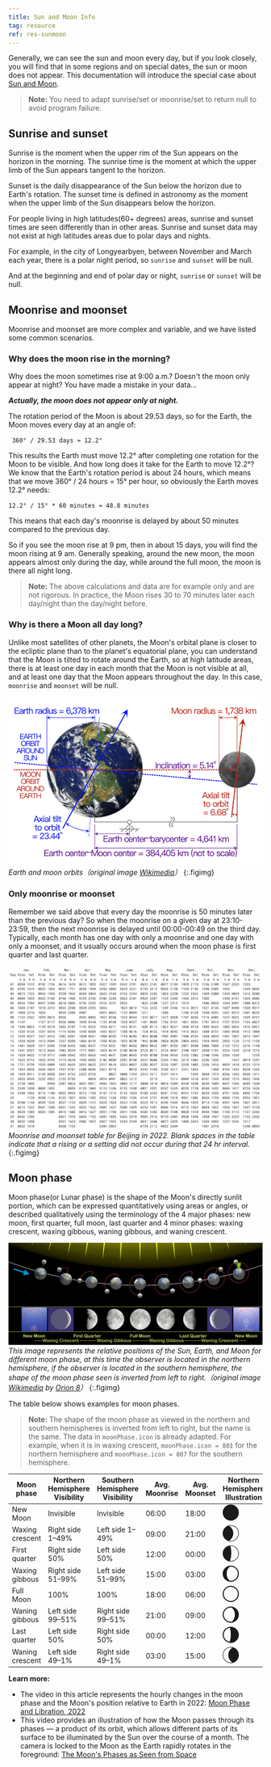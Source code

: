 ```yaml
---
title: Sun and Moon Info
tag: resource
ref: res-sunmoon
---
```


Generally, we can see the sun and moon every day, but if you look closely, you will find that in some regions and on special dates, the sun or moon does not appear. This documentation will introduce the special case about [Sun and Moon](/en/docs/api/astronomy/).

> **Note:** You need to adapt sunrise/set or moonrise/set to return null to avoid program failure.

## Sunrise and sunset

Sunrise is the moment when the upper rim of the Sun appears on the horizon in the morning. The sunrise time is the moment at which the upper limb of the Sun appears tangent to the horizon.

Sunset is the daily disappearance of the Sun below the horizon due to Earth's rotation. The sunset time is defined in astronomy as the moment when the upper limb of the Sun disappears below the horizon.

For people living in high latitudes(60+ degrees) areas, sunrise and sunset times are seen differently than in other areas. Sunrise and sunset data may not exist at high latitudes areas due to polar days and nights.

For example, in the city of Longyearbyen, between November and March each year, there is a polar night period, so `sunrise` and `sunset` will be null.

And at the beginning and end of polar day or night, `sunrise` or `sunset` will be null.

## Moonrise and moonset

Moonrise and moonset are more complex and variable, and we have listed some common scenarios.

### Why does the moon rise in the morning?

Why does the moon sometimes rise at 9:00 a.m.? Doesn't the moon only appear at night? You have made a mistake in your data...

***Actually, the moon does not appear only at night.***

The rotation period of the Moon is about 29.53 days, so for the Earth, the Moon moves every day at an angle of:

```
 360° / 29.53 days ≈ 12.2°
```

This results the Earth must move 12.2° after completing one rotation for the Moon to be visible. And how long does it take for the Earth to move 12.2°? We know that the Earth's rotation period is about 24 hours, which means that we move 360° / 24 hours = 15° per hour, so obviously the Earth moves 12.2° needs:

```
12.2° / 15° * 60 minutes ≈ 48.8 minutes
```

This means that each day's moonrise is delayed by about 50 minutes compared to the previous day.

So if you see the moon rise at 9 pm, then in about 15 days, you will find the moon rising at 9 am. Generally speaking, around the new moon, the moon appears almost only during the day, while around the full moon, the moon is there all night long.

> **Note:** The above calculations and data are for example only and are not rigorous. In practice, the Moon rises 30 to 70 minutes later each day/night than the day/night before.

### Why is there a Moon all day long?

Unlike most satellites of other planets, the Moon's orbital plane is closer to the ecliptic plane than to the planet's equatorial plane, you can understand that the Moon is tilted to rotate around the Earth, so at high latitude areas, there is at least one day in each month that the Moon is not visible at all, and at least one day that the Moon appears throughout the day. In this case, `moonrise` and `moonset` will be null.

![Earth and moon orbits](/assets/images/content/earth-moon-orbit-en.png)
*Earth and moon orbits（original image [Wikimedia](https://commons.wikimedia.org/wiki/File:Earth-Moon-zh-Hant.PNG)）*
{:.figimg}

### Only moonrise or moonset

Remember we said above that every day the moonrise is 50 minutes later than the previous day? So when the moonrise on a given day at 23:10-23:59, then the next moonrise is delayed until 00:00-00:49 on the third day. Typically, each month has one day with only a moonrise and one day with only a moonset, and it usually occurs around when the moon phase is first quarter and last quarter.

![Moonrise and moonset table for Beijing](/assets/images/content/moon-rise-set-beijing-2022.jpg)
*Moonrise and moonset table for Beijing in 2022. Blank spaces in the table indicate that a rising or a setting did not occur during that 24 hr interval.*
{:.figimg}

## Moon phase

Moon phase(or Lunar phase) is the shape of the Moon's directly sunlit portion, which can be expressed quantitatively using areas or angles, or described qualitatively using the terminology of the 4 major phases: new moon, first quarter, full moon, last quarter and 4 minor phases: waxing crescent, waxing gibbous, waning gibbous, and waning crescent.

![Moon phase](/assets/images/content/moon-phases-en.jpg)
*This image represents the relative positions of the Sun, Earth, and Moon for different moon phase, at this time the observer is located in the northern hemisphere, if the observer is located in the southern hemisphere, the shape of the moon phase seen is inverted from left to right.（original image [Wikimedia](https://commons.wikimedia.org/wiki/File:Moon_phases_en.jpg) by [Orion 8](https://commons.wikimedia.org/wiki/User:Orion_8)）*
{:.figimg}

The table below shows examples for moon phases.

> **Note:** The shape of the moon phase as viewed in the northern and southern hemispheres is inverted from left to right, but the name is the same. The data in `moonPhase.icon` is already adapted. For example, when it is in waxing crescent, `moonPhase.icon = 801` for the northern hemisphere and `moonPhase.icon = 807` for the southern hemisphere.

| Moon phase | Northern Hemisphere Visibility | Southern Hemisphere Visibility | Avg. Moonrise | Avg. Moonset | Northern Hemisphere Illustration  | Southern Hemisphere Illustration |
|---|---|---|---|---|---|---|
| New Moon | Invisible   | Invisible | 06:00 | 18:00 | <svg xmlns="http://www.w3.org/2000/svg" width="32" height="32" fill="currentColor" viewBox="0 0 16 16"><circle cx="8" cy="8" r="8"/></svg> | <svg xmlns="http://www.w3.org/2000/svg" width="32" height="32" fill="currentColor" viewBox="0 0 16 16"><circle cx="8" cy="8" r="8"/></svg> |
| Waxing crescent | Right side 1–49% | Left side 1–49% | 09:00 | 21:00 | <svg xmlns="http://www.w3.org/2000/svg" width="32" height="32" fill="currentColor" class="qi-801" viewBox="0 0 16 16"><path d="M8 0a7.955 7.955 0 0 0-.795.04 7.985 7.985 0 0 0-.631.094c-.043.008-.087.011-.13.02a7.998 7.998 0 0 0 0 15.692c.043.009.087.012.13.02.208.037.417.073.631.094A8 8 0 1 0 8 0zm0 15.5a7.46 7.46 0 0 1-1.668-.188 8.497 8.497 0 0 0 0-14.623A7.5 7.5 0 1 1 8 15.5z"/></svg> | <svg xmlns="http://www.w3.org/2000/svg" width="32" height="32" fill="currentColor" class="qi-807" viewBox="0 0 16 16"><path d="M9.555.154C9.513.145 9.47.142 9.426.134A7.983 7.983 0 0 0 8.795.04 8 8 0 1 0 8 16a7.955 7.955 0 0 0 .795-.04c.214-.021.423-.057.631-.094.043-.008.087-.011.13-.02a7.998 7.998 0 0 0 0-15.692zm.113 15.158A7.5 7.5 0 1 1 8 .5a7.44 7.44 0 0 1 1.668.189 8.497 8.497 0 0 0 0 14.623z"/></svg> |
| First quarter | Right side 50% | Left side 50% | 12:00 | 00:00 | <svg xmlns="http://www.w3.org/2000/svg" width="32" height="32" fill="currentColor" class="qi-802" viewBox="0 0 16 16"><path d="M8 0a8.031 8.031 0 0 0-1.065.079 7.992 7.992 0 0 0-.354 15.788h.001A7.952 7.952 0 0 0 8 16 8 8 0 0 0 8 0zm0 15.5a6.836 6.836 0 0 1-.725-.04A24.01 24.01 0 0 0 8.5 7.5 25.697 25.697 0 0 0 7.593.514C7.734.504 7.868.5 8 .5a7.5 7.5 0 0 1 0 15z"/></svg> | <svg xmlns="http://www.w3.org/2000/svg" width="32" height="32" fill="currentColor" class="qi-806" viewBox="0 0 16 16"><path d="M8 0a8.031 8.031 0 0 0-1.065.079 7.992 7.992 0 0 0-.354 15.788h.001A7.952 7.952 0 0 0 8 16 8 8 0 0 0 8 0zM1 8a7.008 7.008 0 0 1 6.204-6.951A25.25 25.25 0 0 1 8 7.5a24.131 24.131 0 0 1-1.067 7.41A7.005 7.005 0 0 1 1 8z"/></svg> |
| Waxing gibbous |Right side 51–99% | Left side 51–99% | 15:00 | 03:00 | <svg xmlns="http://www.w3.org/2000/svg" width="32" height="32" fill="currentColor" class="qi-803" viewBox="0 0 16 16"><path d="M8 0a8 8 0 1 0 8 8 8 8 0 0 0-8-8zm0 15a6.73 6.73 0 0 1-.948-.072.486.486 0 0 1-.24-.106A8.838 8.838 0 0 1 3.962 8 8.868 8.868 0 0 1 6.76 1.22a.702.702 0 0 1 .359-.157A6.613 6.613 0 0 1 8 1a7 7 0 0 1 0 14z"/></svg> | <svg xmlns="http://www.w3.org/2000/svg" width="32" height="32" fill="currentColor" class="qi-805" viewBox="0 0 16 16"><path d="M0 8a8 8 0 1 0 8-8 8 8 0 0 0-8 8zm1 0a7.008 7.008 0 0 1 7-7 6.613 6.613 0 0 1 .881.063.702.702 0 0 1 .36.157A8.868 8.868 0 0 1 12.036 8a8.838 8.838 0 0 1-2.849 6.822.486.486 0 0 1-.24.106A6.73 6.73 0 0 1 8 15a7.008 7.008 0 0 1-7-7z"/></svg> |
| Full Moon | 100% | 100% | 18:00 | 06:00 | <svg xmlns="http://www.w3.org/2000/svg" width="32" height="32" fill="currentColor" class="qi-804" viewBox="0 0 16 16"><path d="M8 1a7 7 0 1 1-7 7 7.008 7.008 0 0 1 7-7m0-1a8 8 0 1 0 8 8 8 8 0 0 0-8-8z"/></svg> | <svg xmlns="http://www.w3.org/2000/svg" width="32" height="32" fill="currentColor" class="qi-804" viewBox="0 0 16 16"><path d="M8 1a7 7 0 1 1-7 7 7.008 7.008 0 0 1 7-7m0-1a8 8 0 1 0 8 8 8 8 0 0 0-8-8z"/></svg> |
| Waning gibbous | Left side 99–51% | Right side 99–51%  | 21:00 | 09:00 | <svg xmlns="http://www.w3.org/2000/svg" width="32" height="32" fill="currentColor" class="qi-805" viewBox="0 0 16 16"><path d="M0 8a8 8 0 1 0 8-8 8 8 0 0 0-8 8zm1 0a7.008 7.008 0 0 1 7-7 6.613 6.613 0 0 1 .881.063.702.702 0 0 1 .36.157A8.868 8.868 0 0 1 12.036 8a8.838 8.838 0 0 1-2.849 6.822.486.486 0 0 1-.24.106A6.73 6.73 0 0 1 8 15a7.008 7.008 0 0 1-7-7z"/></svg> | <svg xmlns="http://www.w3.org/2000/svg" width="32" height="32" fill="currentColor" class="qi-803" viewBox="0 0 16 16"><path d="M8 0a8 8 0 1 0 8 8 8 8 0 0 0-8-8zm0 15a6.73 6.73 0 0 1-.948-.072.486.486 0 0 1-.24-.106A8.838 8.838 0 0 1 3.962 8 8.868 8.868 0 0 1 6.76 1.22a.702.702 0 0 1 .359-.157A6.613 6.613 0 0 1 8 1a7 7 0 0 1 0 14z"/></svg> |
| Last quarter | Left side 50% | Right side 50% | 00:00 | 12:00 | <svg xmlns="http://www.w3.org/2000/svg" width="32" height="32" fill="currentColor" class="qi-806" viewBox="0 0 16 16"><path d="M8 0a8.031 8.031 0 0 0-1.065.079 7.992 7.992 0 0 0-.354 15.788h.001A7.952 7.952 0 0 0 8 16 8 8 0 0 0 8 0zM1 8a7.008 7.008 0 0 1 6.204-6.951A25.25 25.25 0 0 1 8 7.5a24.131 24.131 0 0 1-1.067 7.41A7.005 7.005 0 0 1 1 8z"/></svg> | <svg xmlns="http://www.w3.org/2000/svg" width="32" height="32" fill="currentColor" class="qi-802" viewBox="0 0 16 16"><path d="M8 0a8.031 8.031 0 0 0-1.065.079 7.992 7.992 0 0 0-.354 15.788h.001A7.952 7.952 0 0 0 8 16 8 8 0 0 0 8 0zm0 15.5a6.836 6.836 0 0 1-.725-.04A24.01 24.01 0 0 0 8.5 7.5 25.697 25.697 0 0 0 7.593.514C7.734.504 7.868.5 8 .5a7.5 7.5 0 0 1 0 15z"/></svg> |
| Waning crescent | Left side 49–1% | Right side 49–1% | 03:00 | 15:00 | <svg xmlns="http://www.w3.org/2000/svg" width="32" height="32" fill="currentColor" class="qi-807" viewBox="0 0 16 16"><path d="M9.555.154C9.513.145 9.47.142 9.426.134A7.983 7.983 0 0 0 8.795.04 8 8 0 1 0 8 16a7.955 7.955 0 0 0 .795-.04c.214-.021.423-.057.631-.094.043-.008.087-.011.13-.02a7.998 7.998 0 0 0 0-15.692zm.113 15.158A7.5 7.5 0 1 1 8 .5a7.44 7.44 0 0 1 1.668.189 8.497 8.497 0 0 0 0 14.623z"/></svg> | <svg xmlns="http://www.w3.org/2000/svg" width="32" height="32" fill="currentColor" class="qi-801" viewBox="0 0 16 16"><path d="M8 0a7.955 7.955 0 0 0-.795.04 7.985 7.985 0 0 0-.631.094c-.043.008-.087.011-.13.02a7.998 7.998 0 0 0 0 15.692c.043.009.087.012.13.02.208.037.417.073.631.094A8 8 0 1 0 8 0zm0 15.5a7.46 7.46 0 0 1-1.668-.188 8.497 8.497 0 0 0 0-14.623A7.5 7.5 0 1 1 8 15.5z"/></svg> |

**Learn more:**

- The video in this article represents the hourly changes in the moon phase and the Moon's position relative to Earth in 2022: [Moon Phase and Libration, 2022](https://svs.gsfc.nasa.gov/4955)
- This video provides an illustration of how the Moon passes through its phases — a product of its orbit, which allows different parts of its surface to be illuminated by the Sun over the course of a month. The camera is locked to the Moon as the Earth rapidly rotates in the foreground: [The Moon's Phases as Seen from Space](https://www.eso.org/public/videos/moon_phases-1/)

